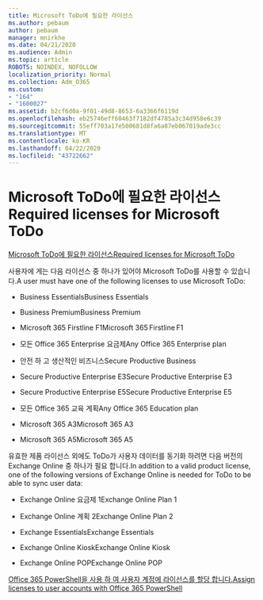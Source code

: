 ```yaml
---
title: Microsoft ToDo에 필요한 라이선스
ms.author: pebaum
author: pebaum
manager: mnirkhe
ms.date: 04/21/2020
ms.audience: Admin
ms.topic: article
ROBOTS: NOINDEX, NOFOLLOW
localization_priority: Normal
ms.collection: Adm_O365
ms.custom:
- "164"
- "1600027"
ms.assetid: b2cf6d0a-9f01-49d8-8653-6a3366f6119d
ms.openlocfilehash: eb25746eff60463f7182df4785a3c34d958e6c39
ms.sourcegitcommit: 55eff703a17e500681d8fa6a87eb067019ade3cc
ms.translationtype: MT
ms.contentlocale: ko-KR
ms.lasthandoff: 04/22/2020
ms.locfileid: "43722662"
---
```

# <a name="required-licenses-for-microsoft-todo"></a><span data-ttu-id="53f67-102">Microsoft ToDo에 필요한 라이선스</span><span class="sxs-lookup"><span data-stu-id="53f67-102">Required licenses for Microsoft ToDo</span></span>

[<span data-ttu-id="53f67-103">Microsoft ToDo에 필요한 라이선스</span><span class="sxs-lookup"><span data-stu-id="53f67-103">Required licenses for Microsoft ToDo</span></span>](https://support.office.com/article/381e9d1b-c500-49b5-973e-890fd86528d7.aspx)
  
<span data-ttu-id="53f67-104">사용자에 게는 다음 라이선스 중 하나가 있어야 Microsoft ToDo를 사용할 수 있습니다.</span><span class="sxs-lookup"><span data-stu-id="53f67-104">A user must have one of the following licenses to use Microsoft ToDo:</span></span>
  
- <span data-ttu-id="53f67-105">Business Essentials</span><span class="sxs-lookup"><span data-stu-id="53f67-105">Business Essentials</span></span>

- <span data-ttu-id="53f67-106">Business Premium</span><span class="sxs-lookup"><span data-stu-id="53f67-106">Business Premium</span></span>

- <span data-ttu-id="53f67-107">Microsoft 365 Firstline F1</span><span class="sxs-lookup"><span data-stu-id="53f67-107">Microsoft 365 Firstline F1</span></span>

- <span data-ttu-id="53f67-108">모든 Office 365 Enterprise 요금제</span><span class="sxs-lookup"><span data-stu-id="53f67-108">Any Office 365 Enterprise plan</span></span>

- <span data-ttu-id="53f67-109">안전 하 고 생산적인 비즈니스</span><span class="sxs-lookup"><span data-stu-id="53f67-109">Secure Productive Business</span></span>

- <span data-ttu-id="53f67-110">Secure Productive Enterprise E3</span><span class="sxs-lookup"><span data-stu-id="53f67-110">Secure Productive Enterprise E3</span></span>

- <span data-ttu-id="53f67-111">Secure Productive Enterprise E5</span><span class="sxs-lookup"><span data-stu-id="53f67-111">Secure Productive Enterprise E5</span></span>

- <span data-ttu-id="53f67-112">모든 Office 365 교육 계획</span><span class="sxs-lookup"><span data-stu-id="53f67-112">Any Office 365 Education plan</span></span>

- <span data-ttu-id="53f67-113">Microsoft 365 A3</span><span class="sxs-lookup"><span data-stu-id="53f67-113">Microsoft 365 A3</span></span>

- <span data-ttu-id="53f67-114">Microsoft 365 A5</span><span class="sxs-lookup"><span data-stu-id="53f67-114">Microsoft 365 A5</span></span>

<span data-ttu-id="53f67-115">유효한 제품 라이선스 외에도 ToDo가 사용자 데이터를 동기화 하려면 다음 버전의 Exchange Online 중 하나가 필요 합니다.</span><span class="sxs-lookup"><span data-stu-id="53f67-115">In addition to a valid product license, one of the following versions of Exchange Online is needed for ToDo to be able to sync user data:</span></span>
  
- <span data-ttu-id="53f67-116">Exchange Online 요금제 1</span><span class="sxs-lookup"><span data-stu-id="53f67-116">Exchange Online Plan 1</span></span>

- <span data-ttu-id="53f67-117">Exchange Online 계획 2</span><span class="sxs-lookup"><span data-stu-id="53f67-117">Exchange Online Plan 2</span></span>

- <span data-ttu-id="53f67-118">Exchange Essentials</span><span class="sxs-lookup"><span data-stu-id="53f67-118">Exchange Essentials</span></span>

- <span data-ttu-id="53f67-119">Exchange Online Kiosk</span><span class="sxs-lookup"><span data-stu-id="53f67-119">Exchange Online Kiosk</span></span>

- <span data-ttu-id="53f67-120">Exchange Online POP</span><span class="sxs-lookup"><span data-stu-id="53f67-120">Exchange Online POP</span></span>

[<span data-ttu-id="53f67-121">Office 365 PowerShell을 사용 하 여 사용자 계정에 라이선스를 할당 합니다.</span><span class="sxs-lookup"><span data-stu-id="53f67-121">Assign licenses to user accounts with Office 365 PowerShell</span></span>](https://docs.microsoft.com/office365/enterprise/powershell/assign-licenses-to-user-accounts-with-office-365-powershell )
  